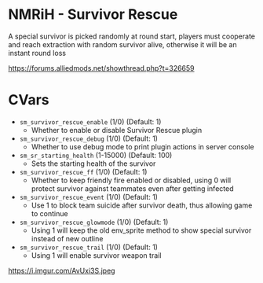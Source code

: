 # NMRiH - Survivor Rescue
A special survivor is picked randomly at round start, players must cooperate and reach extraction with random survivor alive, otherwise it will be an instant round loss

https://forums.alliedmods.net/showthread.php?t=326659

# CVars

- `sm_survivor_rescue_enable` (1/0) (Default: 1)
  - Whether to enable or disable Survivor Rescue plugin
- `sm_survivor_rescue_debug` (1/0) (Default: 1)
  - Whether to use debug mode to print plugin actions in server console
- `sm_sr_starting_health` (1-15000) (Default: 100)
  - Sets the starting health of the survivor
- `sm_survivor_rescue_ff` (1/0) (Default: 1)
  - Whether to keep friendly fire enabled or disabled, using 0 will protect survivor against teammates even after getting infected
- `sm_survivor_rescue_event` (1/0) (Default: 1)
  - Use 1 to block team suicide after survivor death, thus allowing game to continue
- `sm_survivor_rescue_glowmode` (1/0) (Default: 1)
  - Using 1 will keep the old env_sprite method to show special survivor instead of new outline
- `sm_survivor_rescue_trail` (1/0) (Default: 1)
  - Using 1 will enable survivor weapon trail

https://i.imgur.com/AvUxi3S.jpeg
